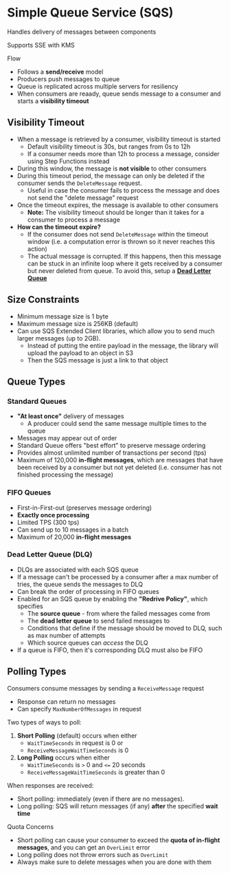 # Simple Queue Service (SQS)

Handles delivery of messages between components

Supports SSE with KMS

Flow
- Follows a **send/receive** model
- Producers push messages to queue
- Queue is replicated across multiple servers for resiliency
- When consumers are reaady, queue sends message to a consumer and starts a **visibility timeout**

## Visibility Timeout
- When a message is retrieved by a consumer, visibility timeout is started
	- Default visibility timeout is 30s, but ranges from 0s to 12h
	- If a consumer needs more than 12h to process a message, consider using Step Functions instead
- During this window, the message is **not visible** to other consumers
- During this timeout period, the message can only be deleted if the consumer sends the `DeleteMessage` request.
	- Useful in case the consumer fails to process the message and does not send the "delete message" request
- Once the timeout expires, the message is available to other consumers
	- **Note:** The visibility timeout should be longer than it takes for a consumer to process a message
- **How can the timeout expire?**
	- If the consumer does not send `DeleteMessage` within the timeout window (i.e. a computation error is thrown so it never reaches this action)
	- The actual message is corrupted. If this happens, then this message can be stuck in an infinite loop where it gets received by a consumer but never deleted from queue. To avoid this, setup a [**Dead Letter Queue**](#dead-letter-queue-dlq)

## Size Constraints
- Minimum message size is 1 byte
- Maximum message size is 256KB (default)
- Can use SQS Extended Client libraries, which allow you to send much larger messages (up to 2GB).
	- Instead of putting the entire payload in the message, the library will upload the payload to an object in S3
	- Then the SQS message is just a link to that object

## Queue Types

### Standard Queues
- **"At least once"** delivery of messages
	- A producer could send the same message multiple times to the queue
- Messages may appear out of order
- Standard Queue offers "best effort" to preserve message ordering
- Provides almost unlimited number of transactions per second (tps)
- Maximum of 120,000 **in-flight messages**, which are messages that have been received by a consumer but not yet deleted (i.e. consumer has not finished processing the message)

### FIFO Queues
- First-in-First-out (preserves message ordering)
- **Exactly once processing**
- Limited TPS (300 tps)
- Can send up to 10 messages in a batch
- Maximum of 20,000 **in-flight messages**

### Dead Letter Queue (DLQ)
- DLQs are associated with each SQS queue
- If a message can't be processed by a consumer after a max number of tries, the queue sends the messages to DLQ
- Can break the order of processing in FIFO queues
- Enabled for an SQS queue by enabling the **"Redrive Policy"**, which specifies
	- The **source queue** - from where the failed messages come from
	- The **dead letter queue** to send failed messages to
	- Conditions that define if the message should be moved to DLQ, such as max number of attempts
	- Which source queues can _access_ the DLQ
- If a queue is FIFO, then it's corresponding DLQ must also be FIFO

## Polling Types

Consumers consume messages by sending a `ReceiveMessage` request
- Response can return no messages
- Can specify `MaxNumberOfMessages` in request

Two types of ways to poll:
1. **Short Polling** (default) occurs when either
	- `WaitTimeSeconds` in request is 0 or
	- `ReceiveMessageWaitTimeSeconds` is 0
2. **Long Polling** occurs when either
	- `WaitTimeSeconds` is `>` 0 and `<=` 20 seconds
	- `ReceiveMessageWaitTimeSeconds` is greater than 0

When responses are received:
- Short polling: immediately (even if there are no messages).
- Long polling: SQS will return messages (if any) **after** the specified **wait time**

Quota Concerns
- Short polling can cause your consumer to exceed the **quota of in-flight messages**, and you can get an `OverLimit` error
- Long polling does not throw errors such as `OverLimit`
- Always make sure to delete messages when you are done with them
